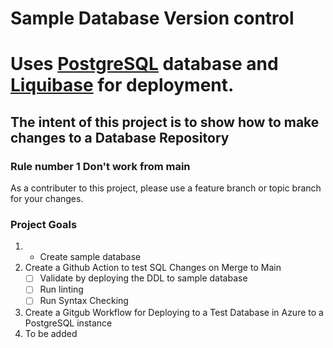 # Sample Database Version control

Uses [PostgreSQL](https://www.postgresql.org/) database and [Liquibase](https://liquibase.org/) for deployment.
=======
## The intent of this project is to show how to make changes to a Database Repository
### Rule number 1 Don't work from main
As a contributer to this project, please use a feature branch or topic branch for your changes. 

### Project Goals
1. - Create sample database
2. Create a Github Action to test SQL Changes on Merge to Main
    - [ ] Validate by deploying the DDL to sample database
    - [ ] Run linting
    - [ ] Run Syntax Checking
3. Create a Gitgub Workflow for Deploying to a Test Database in Azure to a PostgreSQL instance
4. To be added
